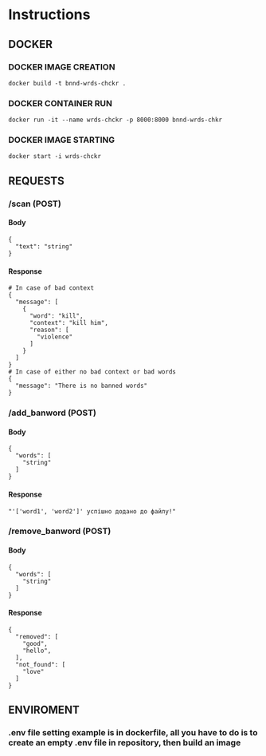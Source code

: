 # Instructions
## DOCKER 

### DOCKER IMAGE CREATION
```
docker build -t bnnd-wrds-chckr .
```

### DOCKER CONTAINER RUN
```
docker run -it --name wrds-chckr -p 8000:8000 bnnd-wrds-chkr
```

### DOCKER IMAGE STARTING
```
docker start -i wrds-chckr
```

## REQUESTS

### /scan (POST)
#### Body
```
{
  "text": "string"
}
```
#### Response
```
# In case of bad context
{
  "message": [
    {
      "word": "kill",
      "context": "kill him",
      "reason": [
        "violence"
      ]
    }
  ]
}
# In case of either no bad context or bad words
{
  "message": "There is no banned words"
}
```
### /add_banword (POST)
#### Body
```
{
  "words": [
    "string"
  ]
}
```
#### Response
```
"'['word1', 'word2']' успішно додано до файлу!"
```

### /remove_banword (POST)
#### Body
```
{
  "words": [
    "string"
  ]
}
```
#### Response
```
{
  "removed": [
    "good",
    "hello",
  ],
  "not_found": [
    "love"
  ]
}
```
## ENVIROMENT 
### **.env file setting example is in dockerfile, all you have to do is to create an empty .env file in repository, then build an image**
